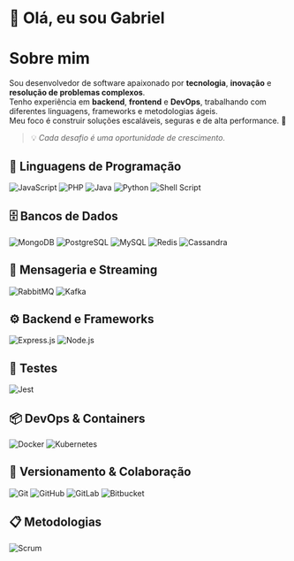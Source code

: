 # 👋 Olá, eu sou Gabriel  

# Sobre mim
Sou desenvolvedor de software apaixonado por **tecnologia**, **inovação** e **resolução de problemas complexos**.  
Tenho experiência em **backend**, **frontend** e **DevOps**, trabalhando com diferentes linguagens, frameworks e metodologias ágeis.  
Meu foco é construir soluções escaláveis, seguras e de alta performance. 🚀  

> 💡 *Cada desafio é uma oportunidade de crescimento.*

## 🚀 Linguagens de Programação
![JavaScript](https://img.shields.io/badge/JavaScript-F7DF1E?style=for-the-badge&logo=javascript&logoColor=000)
![PHP](https://img.shields.io/badge/PHP-777BB4?style=for-the-badge&logo=php&logoColor=fff)
![Java](https://img.shields.io/badge/Java-007396?style=for-the-badge&logo=openjdk&logoColor=fff)
![Python](https://img.shields.io/badge/Python-3776AB?style=for-the-badge&logo=python&logoColor=fff)
![Shell Script](https://img.shields.io/badge/Shell_Script-121011?style=for-the-badge&logo=gnu-bash&logoColor=fff)

## 🗄️ Bancos de Dados
![MongoDB](https://img.shields.io/badge/MongoDB-47A248?style=for-the-badge&logo=mongodb&logoColor=fff)
![PostgreSQL](https://img.shields.io/badge/PostgreSQL-4169E1?style=for-the-badge&logo=postgresql&logoColor=fff)
![MySQL](https://img.shields.io/badge/MySQL-4479A1?style=for-the-badge&logo=mysql&logoColor=fff)
![Redis](https://img.shields.io/badge/Redis-DC382D?style=for-the-badge&logo=redis&logoColor=fff)
![Cassandra](https://img.shields.io/badge/Cassandra-1287B1?style=for-the-badge&logo=apache-cassandra&logoColor=fff)

## 🔗 Mensageria e Streaming
![RabbitMQ](https://img.shields.io/badge/RabbitMQ-FF6600?style=for-the-badge&logo=rabbitmq&logoColor=fff)
![Kafka](https://img.shields.io/badge/Apache_Kafka-231F20?style=for-the-badge&logo=apache-kafka&logoColor=fff)

## ⚙️ Backend e Frameworks
![Express.js](https://img.shields.io/badge/Express.js-000000?style=for-the-badge&logo=express&logoColor=fff)
![Node.js](https://img.shields.io/badge/Node.js-339933?style=for-the-badge&logo=node.js&logoColor=fff)

## 🔧 Testes
![Jest](https://img.shields.io/badge/Jest-FC6D26?style=for-the-badge&logo=Jest&logoColor=fff)

## 📦 DevOps & Containers
![Docker](https://img.shields.io/badge/Docker-2496ED?style=for-the-badge&logo=docker&logoColor=fff)
![Kubernetes](https://img.shields.io/badge/Kubernetes-326CE5?style=for-the-badge&logo=kubernetes&logoColor=fff)

## 🧰 Versionamento & Colaboração
![Git](https://img.shields.io/badge/Git-F05032?style=for-the-badge&logo=git&logoColor=fff)
![GitHub](https://img.shields.io/badge/GitHub-181717?style=for-the-badge&logo=github&logoColor=fff)
![GitLab](https://img.shields.io/badge/GitLab-FC6D26?style=for-the-badge&logo=gitlab&logoColor=fff)
![Bitbucket](https://img.shields.io/badge/Bitbucket-0052CC?style=for-the-badge&logo=bitbucket&logoColor=fff)

## 📋 Metodologias
![Scrum](https://img.shields.io/badge/Scrum-6DB33F?style=for-the-badge&logo=jira&logoColor=fff)
